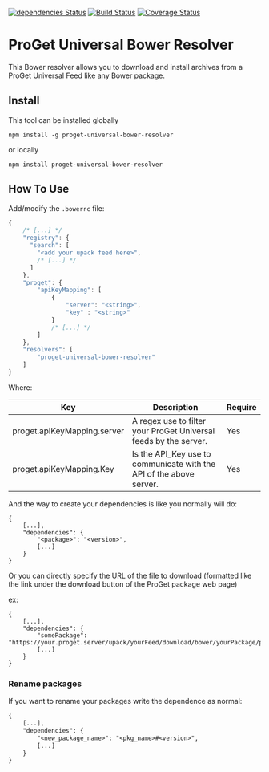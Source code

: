 [![dependencies Status](https://david-dm.org/WoltersKluwerCanada/proget-universal-bower-resolver/status.svg)](https://david-dm.org/WoltersKluwerCanada/proget-universal-bower-resolver) [![Build Status](https://travis-ci.org/WoltersKluwerCanada/proget-universal-bower-resolver.svg?branch=master)](https://travis-ci.org/WoltersKluwerCanada/proget-universal-bower-resolver) [![Coverage Status](https://coveralls.io/repos/github/WoltersKluwerCanada/proget-universal-bower-resolver/badge.svg?branch=master)](https://coveralls.io/github/WoltersKluwerCanada/proget-universal-bower-resolver?branch=master)

# ProGet Universal Bower Resolver

This Bower resolver allows you to download and install archives from a ProGet Universal Feed like any Bower package.

## Install
This tool can be installed globally
```
npm install -g proget-universal-bower-resolver
```
or locally
```
npm install proget-universal-bower-resolver
```

## How To Use

Add/modify the `.bowerrc` file:
```javascript
{
    /* [...] */
    "registry": {
      "search": [
        "<add your upack feed here>",
        /* [...] */
      ]
    },
    "proget": {
        "apiKeyMapping": [
            {
                "server": "<string>",
                "key" : "<string>"
            }
            /* [...] */
        ]
    },
    "resolvers": [
        "proget-universal-bower-resolver"
    ]
}
```

Where:

| Key                         | Description                                                         | Require  |
|-----------------------------|---------------------------------------------------------------------|----------|
| proget.apiKeyMapping.server | A regex use to filter your ProGet Universal feeds by the server.    | Yes      |
| proget.apiKeyMapping.Key    | Is the API_Key use to communicate with the API of the above server. | Yes      |


And the way to create your dependencies is like you normally will do:
```text
{
    [...],
    "dependencies": {
        "<package>": "<version>",
        [...]
    }
}
```

Or you can directly specify the URL of the file to download (formatted like the link under the download button of the ProGet package web page)

ex:
```text
{
    [...],
    "dependencies": {
        "somePackage": "https://your.proget.server/upack/yourFeed/download/bower/yourPackage/package.version.wanted",
        [...]
    }
}
```

### Rename packages

If you want to rename your packages write the dependence as normal:

```txt
{
    [...],
    "dependencies": {
        "<new_package_name>": "<pkg_name>#<version>",
        [...]
    }
}
```
